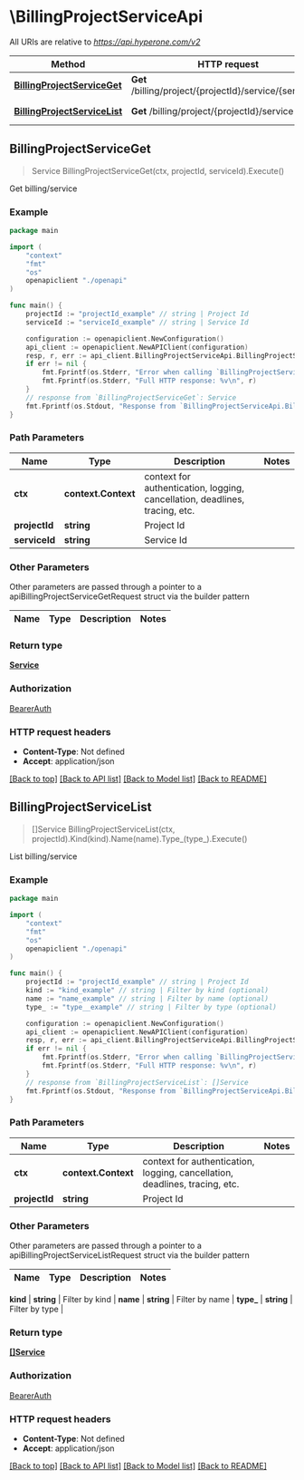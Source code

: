 # \BillingProjectServiceApi

All URIs are relative to *https://api.hyperone.com/v2*

Method | HTTP request | Description
------------- | ------------- | -------------
[**BillingProjectServiceGet**](BillingProjectServiceApi.md#BillingProjectServiceGet) | **Get** /billing/project/{projectId}/service/{serviceId} | Get billing/service
[**BillingProjectServiceList**](BillingProjectServiceApi.md#BillingProjectServiceList) | **Get** /billing/project/{projectId}/service | List billing/service



## BillingProjectServiceGet

> Service BillingProjectServiceGet(ctx, projectId, serviceId).Execute()

Get billing/service



### Example

```go
package main

import (
    "context"
    "fmt"
    "os"
    openapiclient "./openapi"
)

func main() {
    projectId := "projectId_example" // string | Project Id
    serviceId := "serviceId_example" // string | Service Id

    configuration := openapiclient.NewConfiguration()
    api_client := openapiclient.NewAPIClient(configuration)
    resp, r, err := api_client.BillingProjectServiceApi.BillingProjectServiceGet(context.Background(), projectId, serviceId).Execute()
    if err != nil {
        fmt.Fprintf(os.Stderr, "Error when calling `BillingProjectServiceApi.BillingProjectServiceGet``: %v\n", err)
        fmt.Fprintf(os.Stderr, "Full HTTP response: %v\n", r)
    }
    // response from `BillingProjectServiceGet`: Service
    fmt.Fprintf(os.Stdout, "Response from `BillingProjectServiceApi.BillingProjectServiceGet`: %v\n", resp)
}
```

### Path Parameters


Name | Type | Description  | Notes
------------- | ------------- | ------------- | -------------
**ctx** | **context.Context** | context for authentication, logging, cancellation, deadlines, tracing, etc.
**projectId** | **string** | Project Id | 
**serviceId** | **string** | Service Id | 

### Other Parameters

Other parameters are passed through a pointer to a apiBillingProjectServiceGetRequest struct via the builder pattern


Name | Type | Description  | Notes
------------- | ------------- | ------------- | -------------



### Return type

[**Service**](Service.md)

### Authorization

[BearerAuth](../README.md#BearerAuth)

### HTTP request headers

- **Content-Type**: Not defined
- **Accept**: application/json

[[Back to top]](#) [[Back to API list]](../README.md#documentation-for-api-endpoints)
[[Back to Model list]](../README.md#documentation-for-models)
[[Back to README]](../README.md)


## BillingProjectServiceList

> []Service BillingProjectServiceList(ctx, projectId).Kind(kind).Name(name).Type_(type_).Execute()

List billing/service



### Example

```go
package main

import (
    "context"
    "fmt"
    "os"
    openapiclient "./openapi"
)

func main() {
    projectId := "projectId_example" // string | Project Id
    kind := "kind_example" // string | Filter by kind (optional)
    name := "name_example" // string | Filter by name (optional)
    type_ := "type__example" // string | Filter by type (optional)

    configuration := openapiclient.NewConfiguration()
    api_client := openapiclient.NewAPIClient(configuration)
    resp, r, err := api_client.BillingProjectServiceApi.BillingProjectServiceList(context.Background(), projectId).Kind(kind).Name(name).Type_(type_).Execute()
    if err != nil {
        fmt.Fprintf(os.Stderr, "Error when calling `BillingProjectServiceApi.BillingProjectServiceList``: %v\n", err)
        fmt.Fprintf(os.Stderr, "Full HTTP response: %v\n", r)
    }
    // response from `BillingProjectServiceList`: []Service
    fmt.Fprintf(os.Stdout, "Response from `BillingProjectServiceApi.BillingProjectServiceList`: %v\n", resp)
}
```

### Path Parameters


Name | Type | Description  | Notes
------------- | ------------- | ------------- | -------------
**ctx** | **context.Context** | context for authentication, logging, cancellation, deadlines, tracing, etc.
**projectId** | **string** | Project Id | 

### Other Parameters

Other parameters are passed through a pointer to a apiBillingProjectServiceListRequest struct via the builder pattern


Name | Type | Description  | Notes
------------- | ------------- | ------------- | -------------

 **kind** | **string** | Filter by kind | 
 **name** | **string** | Filter by name | 
 **type_** | **string** | Filter by type | 

### Return type

[**[]Service**](Service.md)

### Authorization

[BearerAuth](../README.md#BearerAuth)

### HTTP request headers

- **Content-Type**: Not defined
- **Accept**: application/json

[[Back to top]](#) [[Back to API list]](../README.md#documentation-for-api-endpoints)
[[Back to Model list]](../README.md#documentation-for-models)
[[Back to README]](../README.md)

